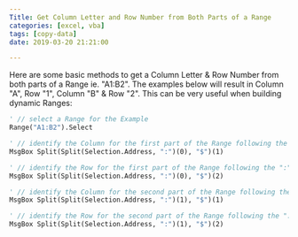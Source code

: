 ```yaml
---
Title: Get Column Letter and Row Number from Both Parts of a Range
categories: [excel, vba]
tags: [copy-data]
date: 2019-03-20 21:21:00

---
```

Here are some basic methods to get a Column Letter & Row Number from both parts of a Range ie. "A1:B2". The examples below will result in Column "A", Row "1", Column "B" & Row "2". This can be very useful when building dynamic Ranges:

```vb
' // select a Range for the Example
Range("A1:B2").Select

' // identify the Column for the first part of the Range following the ":"
MsgBox Split(Split(Selection.Address, ":")(0), "$")(1)

' // identify the Row for the first part of the Range following the ":"
MsgBox Split(Split(Selection.Address, ":")(0), "$")(2)

' // identify the Column for the second part of the Range following the ":"
MsgBox Split(Split(Selection.Address, ":")(1), "$")(1)

' // identify the Row for the second part of the Range following the ":"
MsgBox Split(Split(Selection.Address, ":")(1), "$")(2)
```
